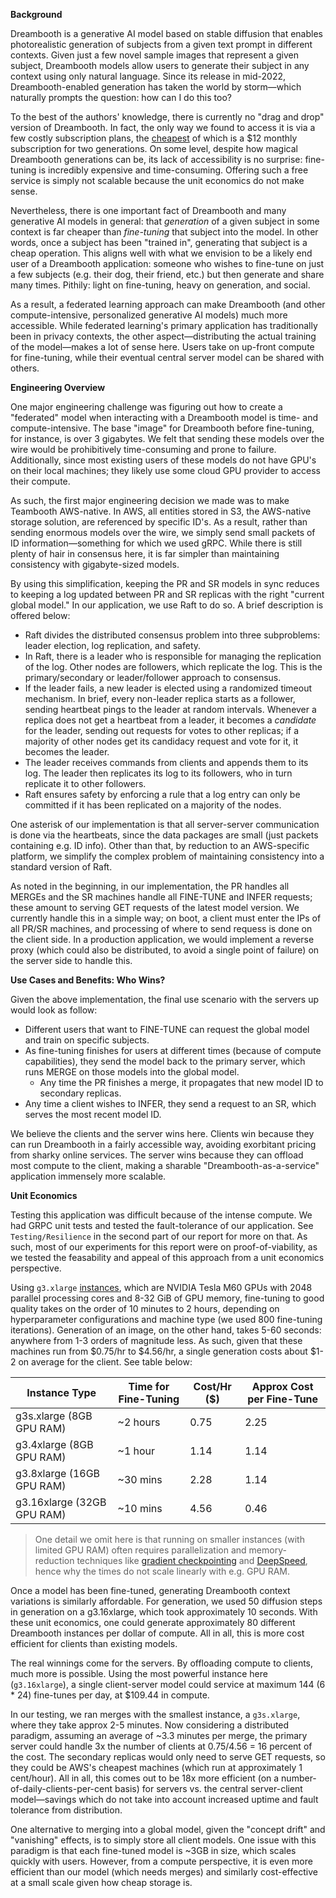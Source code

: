 **Background**

Dreambooth is a generative AI model based on stable diffusion that enables photorealistic generation of subjects from a given text prompt in different contexts. Given just a few novel sample images that represent a given subject, Dreambooth models allow users to generate their subject in any context using only natural language. Since its release in mid-2022, Dreambooth-enabled generation has taken the world by storm—which naturally prompts the question: how can I do this too?

To the best of the authors' knowledge, there is currently no "drag and drop" version of Dreambooth. In fact, the only way we found to access it is via a few costly subscription plans, the [cheapest](https://getimg.ai/pricing) of which is a $12 monthly subscription for two generations.  On some level, despite how magical Dreambooth generations can be, its lack of accessibility is no surprise: fine-tuning is incredibly expensive and time-consuming. Offering such a free service is simply not scalable because the unit economics do not make sense.

Nevertheless, there is one important fact of Dreambooth and many generative AI models in general: that *generation* of a given subject in some context is far cheaper than *fine-tuning* that subject into the model. In other words, once a subject has been "trained in", generating that subject is a cheap operation. This aligns well with what we envision to be a likely end user of a Dreambooth application: someone who wishes to fine-tune on just a few subjects (e.g. their dog, their friend, etc.) but then generate and share many times. Pithily: light on fine-tuning, heavy on generation, and social.

As a result, a federated learning approach can make Dreambooth (and other compute-intensive, personalized generative AI models) much more accessible. While federated learning's primary application has traditionally been in privacy contexts, the other aspect—distributing the actual training of the model—makes a lot of sense here. Users take on up-front compute for fine-tuning, while their eventual central server model can be shared with others. 

**Engineering Overview**

One major engineering challenge was figuring out how to create a "federated" model when interacting with a Dreambooth model is time- and compute-intensive. The base "image" for Dreambooth before fine-tuning, for instance, is over 3 gigabytes. We felt that sending these models over the wire would be prohibitively time-consuming and prone to failure. Additionally, since most existing users of these models do not have GPU's on their local machines; they likely use some cloud GPU provider to access their compute.

As such, the first major engineering decision we made was to make Teambooth AWS-native. In AWS, all entities stored in S3, the AWS-native storage solution, are referenced by specific ID's. As a result, rather than sending enormous models over the wire, we simply send small packets of ID information—something for which we used gRPC. While there is still plenty of hair in consensus here, it is far simpler than maintaining consistency with gigabyte-sized models.

By using this simplification, keeping the PR and SR models in sync reduces to keeping a log updated between PR and SR replicas with the right "current global model." In our application, we use Raft to do so. A brief description is offered below:
- Raft divides the distributed consensus problem into three subproblems: leader election, log replication, and safety.
- In Raft, there is a leader who is responsible for managing the replication of the log. Other nodes are followers, which replicate the log. This is the primary/secondary or leader/follower approach to consensus.
- If the leader fails, a new leader is elected using a randomized timeout mechanism. In brief, every non-leader replica starts as a follower, sending heartbeat pings to the leader at random intervals. Whenever a replica does not get a heartbeat from a leader, it becomes a _candidate_ for the leader, sending out requests for votes to other replicas; if a majority of other nodes get its candidacy request and vote for it, it becomes the leader.
- The leader receives commands from clients and appends them to its log. The leader then replicates its log to its followers, who in turn replicate it to other followers.
- Raft ensures safety by enforcing a rule that a log entry can only be committed if it has been replicated on a majority of the nodes.

One asterisk of our implementation is that all server-server communication is done via the heartbeats, since the data packages are small (just packets containing e.g. ID info). Other than that, by reduction to an AWS-specific platform, we simplify the complex problem of maintaining consistency into a standard version of Raft.

As noted in the beginning, in our implementation, the PR handles all MERGEs and the SR machines handle all FINE-TUNE and INFER requests; these amount to serving GET requests of the latest model version. We currently handle this in a simple way; on boot, a client must enter the IPs of all PR/SR machines, and processing of where to send requess is done on the client side. In a production application, we would implement a reverse proxy (which could also be distributed, to avoid a single point of failure) on the server side to handle this.

**Use Cases and Benefits: Who Wins?**

Given the above implementation, the final use scenario with the servers up would look as follow:
- Different users that want to FINE-TUNE can request the global model and train on specific subjects.
- As fine-tuning finishes for users at different times (because of compute capabilities), they send the model back to the primary server, which runs MERGE on those models into the global model.
	- Any time the PR finishes a merge, it propagates that new model ID to secondary replicas.
- Any time a client wishes to INFER, they send a request to an SR, which serves the most recent model ID.

We believe the clients and the server wins here. Clients win because they can run Dreambooth in a fairly accessible way, avoiding exorbitant pricing from sharky online services. The server wins because they can offload most compute to the client, making a sharable "Dreambooth-as-a-service" application immensely more scalable.

**Unit Economics**

Testing this application was difficult because of the intense compute. We had GRPC unit tests and tested the fault-tolerance of our application. See `Testing/Resilience` in the second part of our report for more on that. As such, most of our experiments for this report were on proof-of-viability, as we tested the feasability and appeal of this approach from a unit economics perspective.

Using `g3.xlarge` [instances](https://aws.amazon.com/ec2/instance-types/g3/), which are NVIDIA Tesla M60 GPUs with 2048 parallel processing cores and 8-32 GiB of GPU memory, fine-tuning to good quality takes on the order of 10 minutes to 2 hours, depending on hyperparameter configurations and machine type (we used 800 fine-tuning iterations). Generation of an image, on the other hand, takes 5-60 seconds: anywhere from 1-3 orders of magnitude less. As such, given that these machines run from $0.75/hr to $4.56/hr, a single generation costs about $1-2 on average for the client. See table below:

| Instance Type | Time for Fine-Tuning | Cost/Hr ($) | Approx Cost per Fine-Tune |
| -------- | -------- | -------- | -------- |
|   g3s.xlarge (8GB GPU RAM)    |   ~2 hours     |      0.75    |       2.25   |
|   g3.4xlarge   (8GB GPU RAM)     |     ~1 hour     |    1.14      |     1.14    |
|     g3.8xlarge  (16GB GPU RAM)    |     ~30 mins     |      2.28    |    1.14    |
|     g3.16xlarge    (32GB GPU RAM)  |    ~10 mins      |      4.56    |     0.46   |

> One detail we omit here is that running on smaller instances (with limited GPU RAM) often requires parallelization and memory-reduction techniques like [gradient checkpointing](https://huggingface.co/docs/transformers/v4.18.0/en/performance) and [DeepSpeed](https://github.com/microsoft/DeepSpeed), hence why the times do not scale linearly with e.g. GPU RAM.

Once a model has been fine-tuned, generating Dreambooth context variations is similarly affordable. For generation, we used 50 diffusion steps in generation on a g3.16xlarge, which took approximately 10 seconds. With these unit economics, one could generate approximately 80 different Dreambooth instances per dollar of compute. All in all, this is more cost efficient for clients than existing models.

The real winnings come for the servers. By offloading compute to clients, much more is possible. Using the most powerful instance here (`g3.16xlarge`), a single client-server model could service at maximum 144 (6 * 24) fine-tunes per day, at $109.44 in compute.

In our testing, we ran merges with the smallest instance, a `g3s.xlarge`, where they take approx 2-5 minutes. Now considering a distributed paradigm, assuming an average of ~3.3 minutes per merge, the primary server could handle 3x the number of clients at 0.75/4.56 = 16 percent of the cost. The secondary replicas would only need to serve GET requests, so they could be AWS's cheapest machines (which run at approximately 1 cent/hour). All in all, this comes out to be 18x more efficient (on a number-of-daily-clients-per-cent basis) for servers vs. the central server-client model—savings which do not take into account increased uptime and fault tolerance from distribution.

One alternative to merging into a global model, given the "concept drift" and "vanishing" effects, is to simply store all client models. One issue with this paradigm is that each fine-tuned model is ~3GB in size, which scales quickly with users. However, from a compute perspective, it is even more efficient than our model (which needs merges) and similarly cost-effective at a small scale given how cheap storage is.
